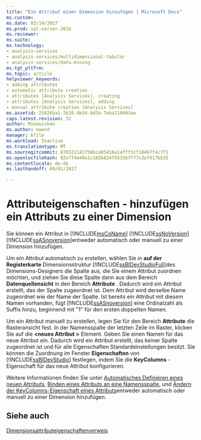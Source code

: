 ```yaml
---
title: "Ein Attribut einer Dimension hinzufügen | Microsoft Docs"
ms.custom: 
ms.date: 03/14/2017
ms.prod: sql-server-2016
ms.reviewer: 
ms.suite: 
ms.technology:
- analysis-services
- analysis-services/multidimensional-tabular
- analysis-services/data-mining
ms.tgt_pltfrm: 
ms.topic: article
helpviewer_keywords:
- adding attributes
- automatic attribute creation
- attributes [Analysis Services], creating
- attributes [Analysis Services], adding
- manual attribute creation [Analysis Services]
ms.assetid: 25826ba1-2b38-4b34-bd3a-7eba116093ae
caps.latest.revision: 32
author: Minewiskan
ms.author: owend
manager: kfile
ms.workload: Inactive
ms.translationtype: MT
ms.sourcegitcommit: 876522142756bca05416a1afff3cf10467f4c7f1
ms.openlocfilehash: 82e7f4e40a1c185b824f5533bff77c3ef917b535
ms.contentlocale: de-de
ms.lasthandoff: 09/01/2017

---
```

# <a name="attribute-properties---add-an--attribute-to-a-dimension"></a>Attributeigenschaften - hinzufügen ein Attributs zu einer Dimension
  Sie können ein Attribut in [!INCLUDE[msCoName](../../includes/msconame-md.md)] [!INCLUDE[ssNoVersion](../../includes/ssnoversion-md.md)] [!INCLUDE[ssASnoversion](../../includes/ssasnoversion-md.md)]entweder automatisch oder manuell zu einer Dimension hinzufügen.  
  
 Um ein Attribut automatisch zu erstellen, wählen Sie in **auf der Registerkarte** Dimensionsstruktur [!INCLUDE[ssBIDevStudioFull](../../includes/ssbidevstudiofull-md.md)]des Dimensions-Designers die Spalte aus, die Sie einem Attribut zuordnen möchten, und ziehen Sie diese Spalte dann aus dem Bereich **Datenquellensicht** in den Bereich **Attribute** . Dadurch wird ein Attribut erstellt, das der Spalte zugeordnet ist. Dem Attribut wird derselbe Name zugeordnet wie der Name der Spalte. Ist bereits ein Attribut mit diesem Namen vorhanden, fügt [!INCLUDE[ssASnoversion](../../includes/ssasnoversion-md.md)] eine Ordinalzahl als Suffix hinzu, beginnend mit "1" für den ersten doppelten Namen.  
  
 Um ein Attribut manuell zu erstellen, legen Sie für den Bereich **Attribute** die Rasteransicht fest. In der Namensspalte der letzten Zeile im Raster, klicken Sie auf die  **\<neues Attribut >** Element. Geben Sie einen Namen für das neue Attribut ein. Dadurch wird ein Attribut erstellt, das keiner Spalte zugeordnet ist und für alle Eigenschaften Standardeinstellungen besitzt. Sie können die Zuordnung im Fenster **Eigenschaften** von [!INCLUDE[ssBIDevStudio](../../includes/ssbidevstudio-md.md)] festlegen, indem Sie die **KeyColumns** -Eigenschaft für das neue Attribut konfigurieren.  
  
 Weitere Informationen finden Sie unter [Automatisches Definieren eines neuen Attributs](../../analysis-services/multidimensional-models/attribute-properties-define-a-new-attribute-automatically.md), [Binden eines Attributs an eine Namensspalte](../../analysis-services/multidimensional-models/attribute-properties-bind-an-attribute-to-a-name-column.md), und [Ändern der KeyColumns-Eigenschaft eines Attributs](../../analysis-services/multidimensional-models/attribute-properties-modify-the-keycolumn-property.md)entweder automatisch oder manuell zu einer Dimension hinzufügen.  
  
## <a name="see-also"></a>Siehe auch  
 [Dimensionsattributeigenschaftenverweis](../../analysis-services/multidimensional-models/dimension-attribute-properties-reference.md)  
  
  

